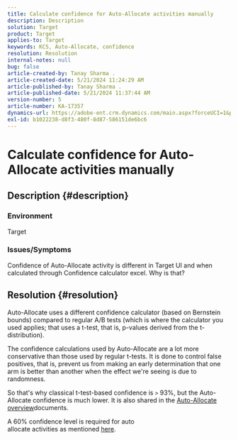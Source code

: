 ```yaml
---
title: Calculate confidence for Auto-Allocate activities manually
description: Description
solution: Target
product: Target
applies-to: Target
keywords: KCS, Auto-Allocate, confidence
resolution: Resolution
internal-notes: null
bug: false
article-created-by: Tanay Sharma .
article-created-date: 5/21/2024 11:24:29 AM
article-published-by: Tanay Sharma .
article-published-date: 5/21/2024 11:37:44 AM
version-number: 5
article-number: KA-17357
dynamics-url: https://adobe-ent.crm.dynamics.com/main.aspx?forceUCI=1&pagetype=entityrecord&etn=knowledgearticle&id=d84ee9a9-6417-ef11-9f8a-6045bd006b25
exl-id: b1022238-d8f3-480f-8d87-586151de6bc6
---
```

# Calculate confidence for Auto-Allocate activities manually

## Description {#description}


### Environment

Target

### Issues/Symptoms

Confidence of Auto-Allocate activity is different in Target UI and when calculated through Confidence calculator excel. Why is that?


## Resolution {#resolution}


Auto-Allocate uses a different confidence calculator (based on Bernstein bounds) compared to regular A/B tests (which is where the calculator you used applies; that uses a t-test, that is, p-values derived from the t-distribution).

The confidence calculations used by Auto-Allocate are a lot more conservative than those used by regular t-tests. It is done to control false positives, that is, prevent us from making an early determination that one arm is better than another when the effect we're seeing is due to randomness.

So that's why classical t-test-based confidence is `>`  93%, but the Auto-Allocate confidence is much lower. It is also shared in the [Auto-Allocate overview](https://experienceleague.adobe.com/docs/target/using/activities/auto-allocate/automated-traffic-allocation.html?lang=en#section_98388996F0584E15BF3A99C57EEB7629)documents.

A 60% confidence level is required for auto allocate activities as mentioned [here](https://experienceleague.adobe.com/docs/target/using/activities/auto-allocate/determine-winner.html?lang=en#section_C8E068512A93458D8C006760B1C0B6A2).
